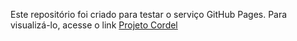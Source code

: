 Este repositório foi criado para testar o serviço GitHub Pages.
Para visualizá-lo, acesse o link [Projeto Cordel](https://jhonnyrodrigues.github.io/projeto-cordel/ "Acesse o site hospedado pelo serviço GitHub Pages")

